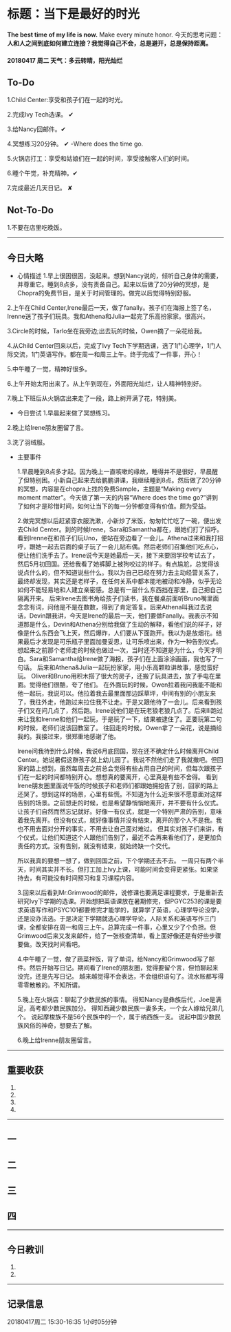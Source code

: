# 标题：当下是最好的时光
**The best time of my life is now.**
Make every minute honor.
今天的思考问题：
**人和人之间到底如何建立连接？我觉得自己不会，总是避开，总是保持距离。**

#### 20180417   周二  天气：多云转晴，阳光灿烂

## To-Do

1.Child Center:享受和孩子们在一起的时光。

2.完成Ivy Tech选课。  ✔

3.给Nancy回邮件。✔

4.冥想练习20分钟。  ✔  -Where does the time go.

5.火锅店打工：享受和姑娘们在一起的时间，享受接触客人们的时间。

6.睡个午觉，补充精神。✔

7.完成最近几天日记。  ✘

## Not-To-Do

1.不要在店里吃晚饭。

***
## 今日大略

* 心情描述
1.早上很困很困，没起来。想到Nancy说的，倾听自己身体的需要，并尊重它。睡到8点多，没有责备自己。起来以后做了20分钟的冥想，是Chopra的免费节目，是关于时间管理的。做完以后觉得特别舒服。

2.上午在Child Center,Irene最后一天，做了fanally。孩子们在海报上签了名，Irenne送了孩子们玩具。我和Athena和Julia一起完了乐高扮家家。很高兴。

3.Circle的时候，Tarlo坐在我旁边;出去玩的时候，Owen摘了一朵花给我。

4.从Child Center回来以后，完成了Ivy Tech下学期选课，选了1门心理学，1门人际交流，1门英语写作。都在周一和周三上午。终于完成了一件事，开心！

5.中午睡了一觉，精神好很多。

6.上午开始太阳出来了。从上午到现在，外面阳光灿烂，让人精神特别好。

7.晚上下班后从火锅店出来走了一段，路上树开满了花，特别美。

* 今日尝试
1.早晨起来做了冥想练习。

2.晚上给Irene朋友圈留了言。

3.洗了羽绒服。

* 主要事件

  1.早晨睡到8点多才起。因为晚上一直咳嗽的缘故，睡得并不是很好，早晨醒了但特别困。小新自己起来去给鹏鹏讲课，我继续睡到8点。然后做了20分钟的冥想，内容是在chopra上找的免费Sample，主题是“Making every moment matter”。今天做了第一天的内容“Where does the time go?”讲到了如何才是珍惜时间，如何让当下的每一分钟都变得有价值。颇为受益。

  2.做完冥想以后赶紧穿衣服洗漱，小新炒了米饭，匆匆忙忙吃了一碗，便出发去Child Center。到的时候Irene，Sara和Samantha都在，跟她们打了招呼。看到Irenne在和孩子们玩Uno，便站在旁边看了一会儿。Athena过来和我打招呼，跟她一起去后面的桌子玩了一会儿贴布偶。然后老师们召集他们吃点心，便让他们洗手去了。Irene说今天是她最后一天，接下来要回学校考试去了，然后5月初回国。还给我看了她裤脚上被狗咬过的样子。有点尴尬，总觉得该说点什么的，但不知道说些什么。我以为自己已经在努力去主动经营关系了，最终却发现，其实还是老样子，在任何关系中都本能地被动和冷静，似乎无论如何不能轻易地和人建立亲密感。总是有一层什么东西挡在那里，自己把自己隔离开来。
  后来Irene去图书角给孩子们读书，我在餐桌前面听Bruno嘴里面念念有词，问他是不是在数数，得到了肯定答复。后来Athena叫我过去说话，Devin跟我讲，今天是Irene的最后一天，他们要做Fanally。我表示不知道那是什么，Devin和Athena分别给我做了生动的解释，看他们说的样子，好像是什么东西会飞上天，然后爆炸，人们要从下面跑开。我以为是放烟花。结果最后才发现是可乐瓶子里面加曼妥思，让可乐喷出来，作为一种告别仪式。想起来之前那个老师走的时候也做过一次，当时还不知道是为什么，今天才明白。Sara和Samantha给Irene做了海报，孩子们在上面涂涂画画，我也写了一句话。
  后来和Athena&Julia一起玩扮家家，用小乐高颗粒讲故事，感觉蛮好玩。
  Oliver和Bruno用积木搭了很大的房子，还搬了玩具进去，放了手电在里面。觉得他们很酷，夸了他们。
  在外面玩的时候，Owen拉着我问我能不能和他一起玩，我说可以。他拉着我去最里面那边踩草坪，中间有别的小朋友来了，我往外走，他跑过来拉住我不让走。于是又跟他待了一会儿。后来看到孩子们又在问几点了，然后跑。Irene说他们是在玩老狼老狼几点了。后来Ili跑过来让我和Irenne和他们一起玩，于是玩了一下，结果被逮住了。正要玩第二句的时候，老师们说该回教室了。
  往回走的时候，Owen拿了一朵花，说是摘给我的。我接过来，很郑重地感谢了他。

  Irene问我待到什么时候，我说6月底回国，现在还不确定什么时候离开Child Center。她说暑假这群孩子就上幼儿园了。我说不然他们走了我就撤吧。但回家的路上想到，虽然每周去之前总会觉得有些占用自己的时间，但每次跟孩子们在一起的时间都特别开心。想想真的要离开，心里真是有些不舍得。
  看到Irene朋友圈里面说午饭的时候孩子和老师们都跟她拥抱告了别，回家的路上还哭了。想到这样的场景，心里有些慌。不知道为什么近来很不愿意面对这样告别的场景。之前想走的时候，也是希望静悄悄地离开，并不要有什么仪式。让孩子们自然而然忘记就好。好像一有仪式，就是一个特别严肃的告别，意味着我先离开。但没有仪式，就好像事情并没有结束，离开的那个人不是我。我也不用去面对分开的事实，不用去让自己面对难过。
  但其实对孩子们来讲，有个仪式，让他们知道这个人跟他们告别了，最近不会再来看他们了，是更加负责任的方式。没有告别，就没有结束，就始终缺一个交代。

  所以我真的要想一想了，做到回国之前，下个学期还去不去。
  一周只有两个半天，时间其实并不长。但打工加上Ivy上课，可能时间会变得更紧张。如果坚持去，有可能没有时间预习和复习课程内容。

  3.回来以后看到Mr.Grimwood的邮件，说修课也要满足课程要求，于是重新去研究Ivy下学期的选课。开始想把英语课放在暑期修完，但PGYC253的课是要求英语写作和PSYC101都要修完才能学的，就算学了英语，心理学导论没学，还是没办法选。于是决定下学期就选心理学导论，人际关系和英语写作三门课，全都安排在周一和周三上午。总算完成一件事，心里又少了个负担。但Grimwood后来又发来邮件，给了一张核查清单，看上面好像还是有好些步骤要做。改天找时间看吧。

  4.中午睡了一觉，做了蔬菜拌饭，背了单词，给Nancy和Grimwood写了邮件。然后开始写日记。期间看了Irene的朋友圈，觉得要留个言，但怕聊起来没完，还是先写日记。
  越来越觉得不会表达，不会组织语句了。流水账都写得零零散散的。不知所谓。

  5.晚上在火锅店：聊起了少数民族的事情。
  得知Nancy是彝族后代，Joe是满足，高考都少数民族加分。
  得知西藏少数民族一妻多夫，一个女人嫁给兄弟几个。
  说起摩梭族不是56个民族中的一个，属于纳西族一支。
  说起中国少数民族风俗的神奇，想要去了解。

  6.晚上给Irenne朋友圈留言。


***
## 重要收获

1.

2.

3.

4.
***
## 一

## 二

## 三

## 四
***
## 今日教训

1.

2.

***
## 记录信息

20180417周二  15:30-16:35    1小时05分钟

